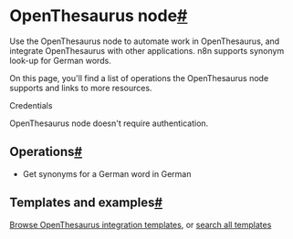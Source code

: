 [](https://github.com/n8n-io/n8n-docs/edit/main/docs/integrations/builtin/app-nodes/n8n-nodes-base.openthesaurus.md "Edit this page")

# OpenThesaurus node[#](#openthesaurus-node "Permanent link")

Use the OpenThesaurus node to automate work in OpenThesaurus, and integrate OpenThesaurus with other applications. n8n supports synonym look-up for German words.

On this page, you'll find a list of operations the OpenThesaurus node supports and links to more resources.

Credentials

OpenThesaurus node doesn't require authentication.

## Operations[#](#operations "Permanent link")

*   Get synonyms for a German word in German

## Templates and examples[#](#templates-and-examples "Permanent link")

[Browse OpenThesaurus integration templates](https://n8n.io/integrations/openthesaurus/), or [search all templates](https://n8n.io/workflows/)